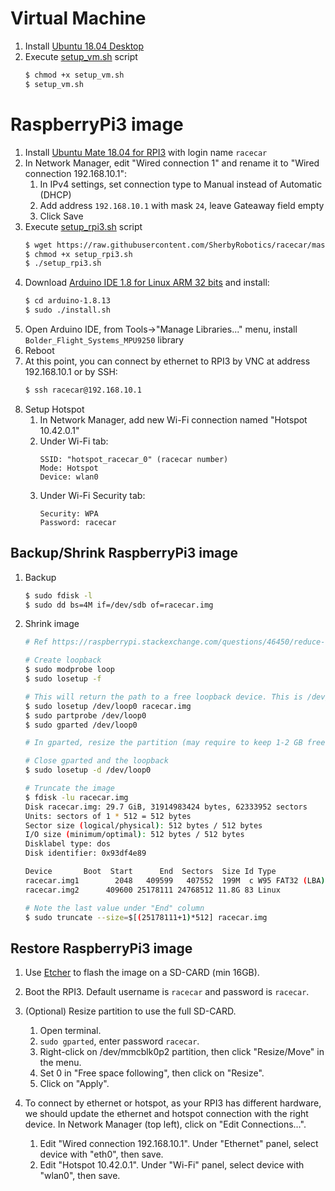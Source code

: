 # Virtual Machine
1. Install [Ubuntu 18.04 Desktop](https://ubuntu.com/download/alternative-downloads)
2. Execute [setup_vm.sh](https://github.com/SherbyRobotics/racecar/blob/master/images/setup_vm.sh) script
    ```bash
    $ chmod +x setup_vm.sh
    $ setup_vm.sh
    ```
    
# RaspberryPi3 image
1. Install [Ubuntu Mate 18.04 for RPI3](https://ubuntu-mate.org/download/) with login name `racecar`
2. In Network Manager, edit "Wired connection 1" and rename it to "Wired connection 192.168.10.1":
    1. In IPv4 settings, set connection type to Manual instead of Automatic (DHCP)
    2. Add address `192.168.10.1` with mask `24`, leave Gateaway field empty
    3. Click Save
3. Execute [setup_rpi3.sh](https://github.com/SherbyRobotics/racecar/blob/master/images/setup_rpi3.sh) script
    ```bash
    $ wget https://raw.githubusercontent.com/SherbyRobotics/racecar/master/images/setup_rpi3.sh
    $ chmod +x setup_rpi3.sh
    $ ./setup_rpi3.sh
    ```
4. Download [Arduino IDE 1.8 for Linux ARM 32 bits](https://www.arduino.cc/en/main/software) and install:
    ```bash
    $ cd arduino-1.8.13
    $ sudo ./install.sh
    ```
5. Open Arduino IDE, from Tools->"Manage Libraries..." menu, install `Bolder_Flight_Systems_MPU9250` library
6. Reboot
7. At this point, you can connect by ethernet to RPI3 by VNC at address 192.168.10.1 or by SSH:
    ```bash
    $ ssh racecar@192.168.10.1
    ```
8. Setup Hotspot
    1. In Network Manager, add new Wi-Fi connection named "Hotspot 10.42.0.1"
    2. Under Wi-Fi tab:
        ```
        SSID: "hotspot_racecar_0" (racecar number)
        Mode: Hotspot
        Device: wlan0
        ```
    5. Under Wi-Fi Security tab:
        ```
        Security: WPA
        Password: racecar
        ```
    
## Backup/Shrink RaspberryPi3 image
1. Backup
    ```bash
    $ sudo fdisk -l
    $ sudo dd bs=4M if=/dev/sdb of=racecar.img
    ```

2. Shrink image
    ```bash
    # Ref https://raspberrypi.stackexchange.com/questions/46450/reduce-ubuntu-mate-16-04-img-file-size
    
    # Create loopback
    $ sudo modprobe loop 
    $ sudo losetup -f  
    
    # This will return the path to a free loopback device. This is /dev/loop0 for me
    $ sudo losetup /dev/loop0 racecar.img
    $ sudo partprobe /dev/loop0
    $ sudo gparted /dev/loop0
    
    # In gparted, resize the partition (may require to keep 1-2 GB free to not have errors)
    
    # Close gparted and the loopback
    $ sudo losetup -d /dev/loop0 
    
    # Truncate the image
    $ fdisk -lu racecar.img
    Disk racecar.img: 29.7 GiB, 31914983424 bytes, 62333952 sectors
    Units: sectors of 1 * 512 = 512 bytes
    Sector size (logical/physical): 512 bytes / 512 bytes
    I/O size (minimum/optimal): 512 bytes / 512 bytes
    Disklabel type: dos
    Disk identifier: 0x93df4e89
    
    Device       Boot  Start      End  Sectors  Size Id Type
    racecar.img1        2048   409599   407552  199M  c W95 FAT32 (LBA)
    racecar.img2      409600 25178111 24768512 11.8G 83 Linux
    
    # Note the last value under "End" column
    $ sudo truncate --size=$[(25178111+1)*512] racecar.img
    ```
## Restore RaspberryPi3 image
1. Use [Etcher](https://www.balena.io/etcher/) to flash the image on a SD-CARD (min 16GB).
2. Boot the RPI3. Default username is `racecar` and password is `racecar`. 
3. (Optional) Resize partition to use the full SD-CARD.
    1. Open terminal.
    2. `sudo gparted`, enter password `racecar`.
    3. Right-click on /dev/mmcblk0p2 partition, then click "Resize/Move" in the menu.
    4. Set 0 in "Free space following", then click on "Resize".
    5. Click on "Apply".
    
4. To connect by ethernet or hotspot, as your RPI3 has different hardware, we should update the ethernet and hotspot connection with the right device. In Network Manager (top left), click on "Edit Connections…". 
    1. Edit "Wired connection 192.168.10.1". Under "Ethernet" panel, select device with "eth0", then save.
    2. Edit "Hotspot 10.42.0.1". Under "Wi-Fi" panel, select device with "wlan0", then save.
